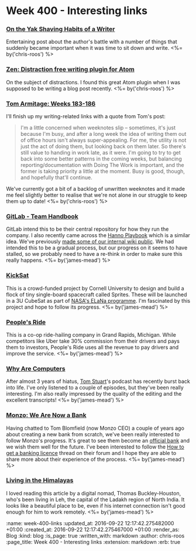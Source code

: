 Week 400 - Interesting links
============================

### [On the Yak Shaving Habits of a Writer](https://blog.lmorchard.com/2016/08/31/yak-shaving-habits/)

Entertaining post about the author's battle with a number of things that suddenly became important when it was time to sit down and write. <%= by('chris-roos') %>

### [Zen: Distraction free writing plugin for Atom](https://atom.io/packages/Zen)

On the subject of distractions. I found this great Atom plugin when I was supposed to be writing a blog post recently. <%= by('chris-roos') %>

### [Tom Armitage: Weeks 183-186](http://tomarmitage.com/2016/07/25/worknotes-weeks-183-186/)

I'll finish up my writing-related links with a quote from Tom's post:

> I'm a little concerned when weeknotes slip – sometimes, it's just because I'm busy, and after a long week the idea of writing them out of office hours isn't always super-appealing. For me, the utility is not just the act of doing them, but looking back on them later. So there's still value to handing in work late, as it were. I'm going to try to get back into some better patterns in the coming weeks, but balancing reporting/documentation with Doing The Work is important, and the former is taking priority a little at the moment. Busy is good, though, and hopefully that'll continue.

We've currently got a bit of a backlog of unwritten weeknotes and it made me feel slightly better to realise that we're not alone in our struggle to keep them up to date! <%= by('chris-roos') %>

### [GitLab - Team Handbook](https://about.gitlab.com/handbook/)

GitLab intend this to be their central repository for how they run the company. I also recently came across the [Hanno Playbook][] which is a similar idea. We've previously [made some of our internal wiki public][making-wiki-pages-public]. We had intended this to be a gradual process, but our progress on it seems to have stalled, so we probably need to have a re-think in order to make sure this really happens. <%= by('james-mead') %>

[Hanno Playbook]: http://playbook.hanno.co/
[making-wiki-pages-public]: https://github.com/freerange/site/compare/1f846590a7c3295e6df8aa34d38b31f4aed9079e...094d9e444b532d308c0ed76f0e98b67715c7f0d3

### [KickSat](http://kicksat.github.io/)

This is a crowd-funded project by Cornell University to design and build a flock of tiny single-board spacecraft called Sprites. These will be launched in a 3U CubeSat as part of [NASA's ELaNa programme][elana-programme]. I'm fascinated by this project and hope to follow its progress. <%= by('james-mead') %>

[elana-programme]: http://www.nasa.gov/home/hqnews/2012/feb/HQ_12-050_CubeSats.html

### [People's Ride](http://boingboing.net/2016/08/10/profile-of-peoples-ride-a-c.html)

This is a co-op ride-hailing company in Grand Rapids, Michigan. While competitors like Uber take 30% commission from their drivers and pays them to investors, People's Ride uses all the revenue to pay drivers and improve the service. <%= by('james-mead') %>

### [Why Are Computers](http://whyarecomputers.com/)

After almost 3 years of hiatus, [Tom Stuart][]'s podcast has recently burst back into life. I've only listened to a couple of episodes, but they've been really interesting. I'm also really impressed by the quality of the editing and the excellent transcripts! <%= by('james-mead') %>

[Tom Stuart]: http://codon.com/

### [Monzo: We Are Now a Bank](https://monzo.com/blog/2016/08/11/we-are-now-a-bank/)

Having chatted to Tom Blomfield (now Monzo CEO) a couple of years ago about creating a new bank from scratch, we've been really interested to follow Monzo's progress. It's great to see them become an [official bank][monzo-bank-on-fca] and we wish them well for the future. I've been interested to follow the [How to get a banking licence][how-to-get-a-banking-licence] thread on their forum and I hope they are able to share more about their experience of the process. <%= by('james-mead') %>

[monzo-bank-on-fca]: https://register.fca.org.uk/ShPo_FirmDetailsPage?id=001b000002syvKiAAI
[how-to-get-a-banking-licence]: https://community.monzo.com/t/how-to-get-a-banking-licence/35

### [Living in the Himalayas](http://tombh.co.uk/living-in-the-himalayas)

I loved reading this article by a digital nomad, Thomas Buckley-Houston, who's been living in Leh, the capital of the Ladakh region of North India. It looks like a beautiful place to be, even if his internet connection isn't good enough for him to work remotely. <%= by('james-mead') %>

:name: week-400-links
:updated_at: 2016-09-22 12:17:42.275482000 +01:00
:created_at: 2016-09-22 12:17:42.275467000 +01:00
:render_as: Blog
:kind: blog
:is_page: true
:written_with: markdown
:author: chris-roos
:page_title: Week 400 - Interesting links
:extension: markdown
:erb: true
